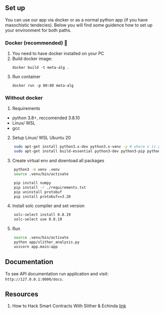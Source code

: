 ## Set up
You can use our app via docker or as a normal python app (if you have masochistic tendecies).
Below you will find some guidence how to set up your environment for both paths.

### Docker (recommended) :whale:
1. You need to have docker installed on your PC
2. Build docker image:
   ```
   docker build -t meta-alg .
   ```
3. Run container
    ```
    docker run -p 80:80 meta-alg
    ```

### Without docker
1. Requirements
- python 3.8+, reccomended 3.8.10
- Linux/ WSL
- gcc

2. Setup Linux/ WSL Ubuntu 20
```bash
    sudo apt-get install python3.x-dev python3.x-venv -y # where x is python version
    sudo apt-get install build-essential python3-dev python3-pip python3-venv python3-wheel -y
```

3. Create virtual env and download all packages
```bash
    python3 -m venv .venv
    source .venv/bin/activate

    pip install numpy
    pip install -r ./requirements.txt
    pip uninstall protobuf
    pip install protobuf==3.20
```

4. Install solc compiler and set version
```bash
    solc-select install 0.8.19
    solc-select use 0.8.19
```

5. Run
```bash
    source .venv/bin/activate
    python app/slither_analysis.py 
    uvicorn app.main:app
```

## Documentation

To see API documentation run application and visit: `http://127.0.0.1:8000/docs`.

## Resources
1. How to Hack Smart Contracts With Slither & Echinda [link](https://www.youtube.com/watch?v=fln_HPA2uOM&t=1473s)